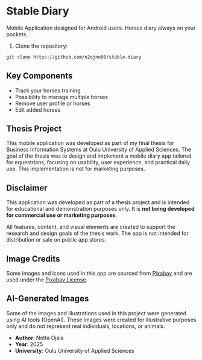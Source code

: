 # Stable Diary

Mobile Application designed for Android users. Horses diary always on your pockets.

1. Clone the repository:
```bash
git clone https://github.com/n2ojne00/stable-diary
```

## Key Components
- Track your horses training
- Possibility to manage multiple horses
- Remove user profile or horses
- Edit added horses


## Thesis Project

This mobile application was developed as part of my final thesis for Business Information Systems at Oulu University of Applied Sciences. The goal of the thesis was to design and implement a mobile diary app tailored for equestrians, focusing on usability, user experience, and practical daily use.
This implementation is not for marketing purposes.

## Disclaimer

This application was developed as part of a thesis project and is intended for educational and demonstration purposes only. It is **not being developed for commercial use or marketing purposes**.

All features, content, and visual elements are created to support the research and design goals of the thesis work. The app is not intended for distribution or sale on public app stores.

## Image Credits

Some images and icons used in this app are sourced from [Pixabay](https://pixabay.com/) and are used under the [Pixabay License](https://pixabay.com/service/license/).

## AI-Generated Images

Some of the images and illustrations used in this project were generated using AI tools (OpenAI). These images were created for illustrative purposes only and do not represent real individuals, locations, or animals.

- **Author**: Netta Ojala
- **Year**: 2025
- **University**: Oulu University of Applied Sciences


